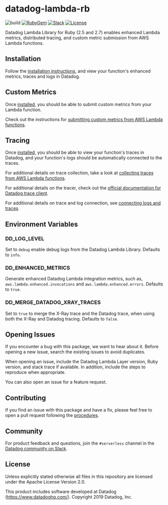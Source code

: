# datadog-lambda-rb
![build](https://github.com/DataDog/datadog-lambda-rb/workflows/build/badge.svg)
[![RubyGem](https://img.shields.io/gem/v/datadog-lambda)](https://rubygems.org/gems/datadog-lambda)
[![Slack](https://chat.datadoghq.com/badge.svg?bg=632CA6)](https://chat.datadoghq.com/)
[![License](https://img.shields.io/badge/license-Apache--2.0-blue)](https://github.com/DataDog/datadog-lambda-rb/blob/main/LICENSE)

Datadog Lambda Library for Ruby (2.5 and 2.7) enables enhanced Lambda metrics, distributed tracing, and custom metric submission from AWS Lambda functions.

## Installation

Follow the [installation instructions](https://docs.datadoghq.com/serverless/installation/ruby/), and view your function's enhanced metrics, traces and logs in Datadog.

## Custom Metrics

Once [installed](#installation), you should be able to submit custom metrics from your Lambda function.

Check out the instructions for [submitting custom metrics from AWS Lambda functions](https://docs.datadoghq.com/integrations/amazon_lambda/?tab=ruby#custom-metrics).

## Tracing

Once [installed](#installation), you should be able to view your function's traces in Datadog, and your function's logs should be automatically connected to the traces.

For additional details on trace collection, take a look at [collecting traces from AWS Lambda functions](https://docs.datadoghq.com/integrations/amazon_lambda/?tab=ruby#trace-collection).

For additional details on the tracer, check out the [official documentation for Datadog trace client](https://github.com/DataDog/dd-trace-rb/blob/main/docs/GettingStarted.md).

For additional details on trace and log connection, see [connecting logs and traces](https://docs.datadoghq.com/tracing/connect_logs_and_traces/ruby/).

## Environment Variables

### DD_LOG_LEVEL

Set to `debug` enable debug logs from the Datadog Lambda Library. Defaults to `info`.

### DD_ENHANCED_METRICS

Generate enhanced Datadog Lambda integration metrics, such as, `aws.lambda.enhanced.invocations` and `aws.lambda.enhanced.errors`. Defaults to `true`.

### DD_MERGE_DATADOG_XRAY_TRACES

Set to `true` to merge the X-Ray trace and the Datadog trace, when using both the X-Ray and Datadog tracing. Defaults to `false`.

## Opening Issues

If you encounter a bug with this package, we want to hear about it. Before opening a new issue, search the existing issues to avoid duplicates.

When opening an issue, include the Datadog Lambda Layer version, Ruby version, and stack trace if available. In addition, include the steps to reproduce when appropriate.

You can also open an issue for a feature request.

## Contributing

If you find an issue with this package and have a fix, please feel free to open a pull request following the [procedures](https://github.com/DataDog/datadog-lambda-rb/blob/main/CONTRIBUTING.md).

## Community

For product feedback and questions, join the `#serverless` channel in the [Datadog community on Slack](https://chat.datadoghq.com/).

## License

Unless explicitly stated otherwise all files in this repository are licensed under the Apache License Version 2.0.

This product includes software developed at Datadog (https://www.datadoghq.com/). Copyright 2019 Datadog, Inc.

